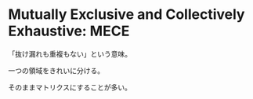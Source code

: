 # Mutually Exclusive and Collectively Exhaustive: MECE

「抜け漏れも重複もない」という意味。

一つの領域をきれいに分ける。

そのままマトリクスにすることが多い。
